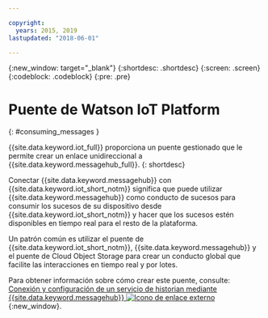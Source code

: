 ```yaml
---

copyright:
  years: 2015, 2019
lastupdated: "2018-06-01"

---
```


{:new_window: target="_blank"}
{:shortdesc: .shortdesc}
{:screen: .screen}
{:codeblock: .codeblock}
{:pre: .pre}


# Puente de Watson IoT Platform
{: #consuming_messages }


{{site.data.keyword.iot_full}} proporciona un puente gestionado que le permite crear un enlace unidireccional a {{site.data.keyword.messagehub_full}}.
{: shortdesc}

Conectar {{site.data.keyword.messagehub}} con {{site.data.keyword.iot_short_notm}} significa que puede utilizar {{site.data.keyword.messagehub}} como conducto de sucesos para consumir los sucesos de su dispositivo desde {{site.data.keyword.iot_short_notm}} y hacer que los sucesos estén disponibles en tiempo real para el resto de la plataforma. 

Un patrón común es utilizar el puente de {{site.data.keyword.iot_short_notm}}, {{site.data.keyword.messagehub}} y el puente de Cloud Object Storage para crear un conducto global que facilite las interacciones en tiempo real y por lotes.

Para obtener información sobre cómo crear este puente, consulte: [Conexión y configuración de un servicio de historian mediante {{site.data.keyword.messagehub}}  ![Icono de enlace externo](../../icons/launch-glyph.svg "Icono de enlace externo")](/docs/services/IoT/message_hub.html#messagehub_main){:new_window}.






